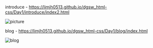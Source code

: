 introduce - https://limjh0513.github.io/dgsw_html-css/Day1/introduce/index2.html

![picture](https://user-images.githubusercontent.com/54098402/88506906-0b8efe80-d016-11ea-8376-a60a014adb46.jpg)

blog - https://limjh0513.github.io/dgsw_html-css/Day1/blog/index.html

![blog](https://user-images.githubusercontent.com/54098402/88506962-324d3500-d016-11ea-8c9c-25b21256ffe6.jpg)
